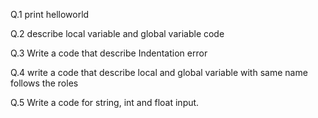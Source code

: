 Q.1 print helloworld

Q.2 describe local variable and global variable code

Q.3 Write a code that describe Indentation error

Q.4 write a code that describe local and global variable with same name follows the roles 

Q.5 Write a code for string, int and float input.
